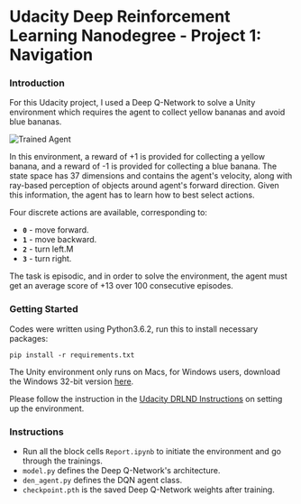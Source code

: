 [//]: # (Image References)

[image1]: https://user-images.githubusercontent.com/10624937/42135619-d90f2f28-7d12-11e8-8823-82b970a54d7e.gif "Trained Agent"

# Udacity Deep Reinforcement Learning Nanodegree - Project 1: Navigation

### Introduction

For this Udacity project, I used a Deep Q-Network to solve a Unity environment which requires the agent to collect yellow bananas and avoid blue bananas.  

![Trained Agent][image1]

In this environment, a reward of +1 is provided for collecting a yellow banana, and a reward of -1 is provided for collecting a blue banana. The state space has 37 dimensions and contains the agent's velocity, along with ray-based perception of objects around agent's forward direction.  Given this information, the agent has to learn how to best select actions.

Four discrete actions are available, corresponding to:
- **`0`** - move forward.
- **`1`** - move backward.
- **`2`** - turn left.M
- **`3`** - turn right.

The task is episodic, and in order to solve the environment, the agent must get an average score of +13 over 100 consecutive episodes.

### Getting Started

Codes were written using Python3.6.2, run this to install necessary packages:

`pip install -r requirements.txt`

The Unity environment only runs on Macs, for Windows users, download the Windows 32-bit version [here](https://s3-us-west-1.amazonaws.com/udacity-drlnd/P1/Banana/Banana_Windows_x86.zip).

Please follow the instruction in the [Udacity DRLND Instructions](https://github.com/udacity/deep-reinforcement-learning#dependencies) on setting up the environment.


### Instructions

- Run all the block cells `Report.ipynb` to initiate the environment and go through the trainings.
- `model.py` defines the Deep Q-Network's architecture.
- `den_agent.py` defines the DQN agent class.
- `checkpoint.pth` is the saved Deep Q-Network weights after training.
